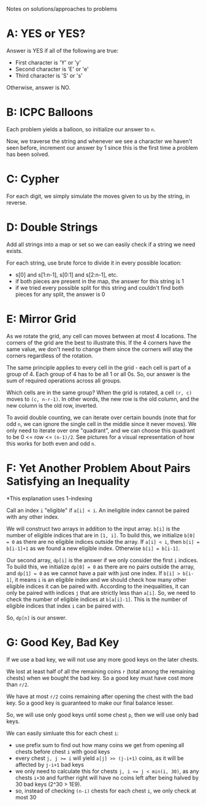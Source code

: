 Notes on solutions/approaches to problems

# A: YES or YES?
Answer is YES if all of the following are true:
- First character is 'Y' or 'y'
- Second character is 'E' or 'e'
- Third character is 'S' or 's'

Otherwise, answer is NO.

# B: ICPC Balloons
Each problem yields a balloon, so initialize our answer to `n`.

Now, we traverse the string and whenever we see a character we haven't seen before, increment our answer by 1 since this is the first time a problem has been solved.

# C: Cypher
For each digit, we simply simulate the moves given to us by the string, in reverse.

# D: Double Strings
Add all strings into a map or set so we can easily check if a string we need exists.

For each string, use brute force to divide it in every possible location:
- s[0] and s[1:n-1], s[0:1] and s[2:n-1], etc.
- if both pieces are present in the map, the answer for this string is 1
- if we tried every possible split for this string and couldn't find both pieces for any split, the answer is 0

# E: Mirror Grid
As we rotate the grid, any cell can moves between at most 4 locations. The corners of the grid are the best to illustrate this. If the 4 corners have the same value, we don't need to change them since the corners will stay the corners regardless of the rotation.

The same principle applies to every cell in the grid - each cell is part of a group of 4. Each group of 4 has to be all 1 or all 0s. So, our answer is the sum of required operations across all groups.

Which cells are in the same group? When the grid is rotated, a cell `(r, c)` moves to `(c, n-r-1)`. In other words, the new row is the old column, and the new column is the old row, inverted.

To avoid double counting, we can iterate over certain bounds (note that for odd `n`, we can ignore the single cell in the middle since it never moves). We only need to iterate over one "quadrant", and we can choose this quadrant to be 0 <= row <= `(n-1)/2`. See pictures for a visual representation of how this works for both even and odd `n`.

# F: Yet Another Problem About Pairs Satisfying an Inequality
*This explanation uses 1-indexing

Call an index `i` "eligible" if `a[i] < i`. An ineligible index cannot be paired with any other index.

We will construct two arrays in addition to the input array. `b[i]` is the number of eligible indices that are in `[1, i]`. To build this, we initialize `b[0] = 0` as there are no eligible indices outside the array. 
If `a[i] < i`, then `b[i] = b[i-1]+1` as we found a new eligible index.
Otherwise `b[i] = b[i-1]`.

Our second array, `dp[i]` is the answer if we only consider the first `i` indices. To build this, we initialize `dp[0] = 0` as there are no pairs outside the array, and `dp[1] = 0` as we cannot have a pair with just one index.
If `b[i] > b[i-1]`, it means `i` is an eligible index and we should check how many other eligible indices it can be paired with. According to the inequalities, it can only be paired with indices `j` that are strictly less than `a[i]`. So, we need to check the number of eligible indices at `b[a[i]-1]`. This is the number of eligible indices that index `i` can be paired with.

So, `dp[n]` is our answer.

# G: Good Key, Bad Key
If we use a bad key, we will not use any more good keys on the later chests.

We lost at least half of all the remaining coins `r` (total among the remaining chests) when we bought the bad key. 
So a good key must have cost more than `r/2`.

We have at most `r/2` coins remaining after opening the chest with the bad key. So a good key is guaranteed to make our final balance lesser.

So, we will use only good keys until some chest `p`, then we will use only bad keys.

We can easily simluate this for each chest `i`:
- use prefix sum to find out how many coins we get from opening all chests before chest `i` with good keys
- every chest `j, j >= i` will yield `a[j] >> (j-i+1)` coins, as it will be affected by `j-i+1` bad keys
 - we only need to calculate this for chests `j, i <= j < min(i, 30)`, as any chests `i+30` and further right will have no coins left after being halved by 30 bad keys (2^30 > 1E9). 
 - so, instead of checking `(n-i)` chests for each chest `i`, we only check at most 30
